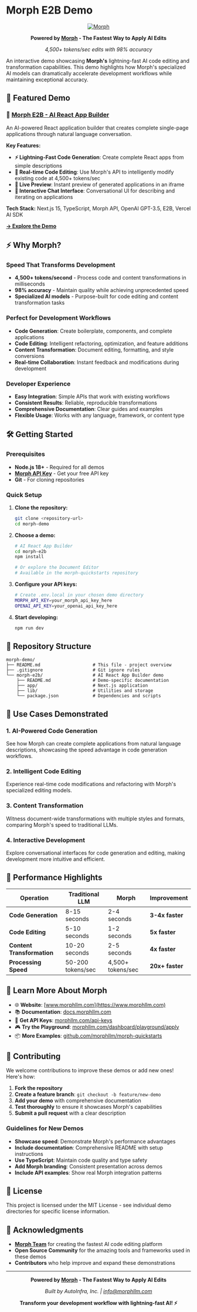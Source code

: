 # Morph E2B Demo

<div align="center">
  
[![Morph](https://www.morphllm.com/logos/48.svg)](https://www.morphllm.com)

**Powered by [Morph](https://www.morphllm.com) - The Fastest Way to Apply AI Edits**

*4,500+ tokens/sec edits with 98% accuracy*

</div>

An interactive demo showcasing **Morph's** lightning-fast AI code editing and transformation capabilities. This demo highlights how Morph's specialized AI models can dramatically accelerate development workflows while maintaining exceptional accuracy.

## 🚀 Featured Demo

### 🤖 [Morph E2B - AI React App Builder](./morph-e2b/)
An AI-powered React application builder that creates complete single-page applications through natural language conversation.

**Key Features:**
- **⚡ Lightning-Fast Code Generation**: Create complete React apps from simple descriptions
- **🔄 Real-time Code Editing**: Use Morph's API to intelligently modify existing code at 4,500+ tokens/sec
- **👀 Live Preview**: Instant preview of generated applications in an iframe
- **💬 Interactive Chat Interface**: Conversational UI for describing and iterating on applications

**Tech Stack:** Next.js 15, TypeScript, Morph API, OpenAI GPT-3.5, E2B, Vercel AI SDK

[**→ Explore the Demo**](./morph-e2b/)

## ⚡ Why Morph?

### Speed That Transforms Development
- **4,500+ tokens/second** - Process code and content transformations in milliseconds
- **98% accuracy** - Maintain quality while achieving unprecedented speed
- **Specialized AI models** - Purpose-built for code editing and content transformation tasks

### Perfect for Development Workflows
- **Code Generation**: Create boilerplate, components, and complete applications
- **Code Editing**: Intelligent refactoring, optimization, and feature additions
- **Content Transformation**: Document editing, formatting, and style conversions
- **Real-time Collaboration**: Instant feedback and modifications during development

### Developer Experience
- **Easy Integration**: Simple APIs that work with existing workflows
- **Consistent Results**: Reliable, reproducible transformations
- **Comprehensive Documentation**: Clear guides and examples
- **Flexible Usage**: Works with any language, framework, or content type

## 🛠️ Getting Started

### Prerequisites
- **Node.js 18+** - Required for all demos
- **[Morph API Key](https://www.morphllm.com/api-keys)** - Get your free API key
- **Git** - For cloning repositories

### Quick Setup

1. **Clone the repository:**
   ```bash
   git clone <repository-url>
   cd morph-demo
   ```

2. **Choose a demo:**
   ```bash
   # AI React App Builder
   cd morph-e2b
   npm install
   
   # Or explore the Document Editor
   # Available in the morph-quickstarts repository
   ```

3. **Configure your API keys:**
   ```bash
   # Create .env.local in your chosen demo directory
   MORPH_API_KEY=your_morph_api_key_here
   OPENAI_API_KEY=your_openai_api_key_here
   ```

4. **Start developing:**
   ```bash
   npm run dev
   ```

## 📁 Repository Structure

```
morph-demo/
├── README.md                    # This file - project overview
├── .gitignore                   # Git ignore rules
└── morph-e2b/                   # AI React App Builder demo
    ├── README.md                # Demo-specific documentation
    ├── app/                     # Next.js application
    ├── lib/                     # Utilities and storage
    └── package.json             # Dependencies and scripts
```

## 🎯 Use Cases Demonstrated

### 1. **AI-Powered Code Generation**
See how Morph can create complete applications from natural language descriptions, showcasing the speed advantage in code generation workflows.

### 2. **Intelligent Code Editing**
Experience real-time code modifications and refactoring with Morph's specialized editing models.

### 3. **Content Transformation**
Witness document-wide transformations with multiple styles and formats, comparing Morph's speed to traditional LLMs.

### 4. **Interactive Development**
Explore conversational interfaces for code generation and editing, making development more intuitive and efficient.

## 🚀 Performance Highlights

| Operation | Traditional LLM | Morph | Improvement |
|-----------|----------------|-------|-------------|
| **Code Generation** | 8-15 seconds | 2-4 seconds | **3-4x faster** |
| **Code Editing** | 5-10 seconds | 1-2 seconds | **5x faster** |
| **Content Transformation** | 10-20 seconds | 2-5 seconds | **4x faster** |
| **Processing Speed** | 50-200 tokens/sec | 4,500+ tokens/sec | **20x+ faster** |

## 🔗 Learn More About Morph

- 🌐 **Website**: [www.morphllm.com](https://www.morphllm.com)
- 📚 **Documentation**: [docs.morphllm.com](https://docs.morphllm.com)
- 🔑 **Get API Keys**: [morphllm.com/api-keys](https://www.morphllm.com/api-keys)
- 🎮 **Try the Playground**: [morphllm.com/dashboard/playground/apply](https://www.morphllm.com/dashboard/playground/apply)
- 📦 **More Examples**: [github.com/morphllm/morph-quickstarts](https://github.com/morphllm/morph-quickstarts)

## 🤝 Contributing

We welcome contributions to improve these demos or add new ones! Here's how:

1. **Fork the repository**
2. **Create a feature branch**: `git checkout -b feature/new-demo`
3. **Add your demo** with comprehensive documentation
4. **Test thoroughly** to ensure it showcases Morph's capabilities
5. **Submit a pull request** with a clear description

### Guidelines for New Demos
- **Showcase speed**: Demonstrate Morph's performance advantages
- **Include documentation**: Comprehensive README with setup instructions
- **Use TypeScript**: Maintain code quality and type safety
- **Add Morph branding**: Consistent presentation across demos
- **Include API examples**: Show real Morph integration patterns

## 📄 License

This project is licensed under the MIT License - see individual demo directories for specific license information.

## 🙏 Acknowledgments

- **[Morph Team](https://morphllm.com)** for creating the fastest AI code editing platform
- **Open Source Community** for the amazing tools and frameworks used in these demos
- **Contributors** who help improve and expand these demonstrations

---

<div align="center">

**Powered by [Morph](https://www.morphllm.com) - The Fastest Way to Apply AI Edits**

*Built by AutoInfra, Inc. | [info@morphllm.com](mailto:info@morphllm.com)*

**Transform your development workflow with lightning-fast AI! ⚡**

</div>